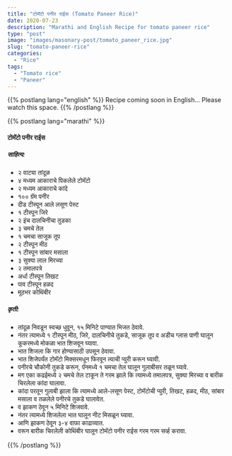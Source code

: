 ```yaml
---
title: "टोमॅटो पनीर राईस (Tomato Paneer Rice)"
date: 2020-07-23
description: "Marathi and English Recipe for tomato paneer rice"
type: "post"
image: "images/masonary-post/tomato_paneer_rice.jpg"
slug: "tomato-paneer-rice"
categories: 
  - "Rice"
tags:
  - "Tomato rice"
  - "Paneer"
---
```


{{% postlang lang="english" %}} 
 Recipe coming soon in English... Please watch this space. 
 {{% /postlang %}}





{{% postlang lang="marathi" %}}


#### टोमॅटो पनीर राईस 


##### साहित्य:

- २ वाट्या तांदूळ 
- ४ मध्यम आकाराचे पिकलेले टोमॅटो 
- २ मध्यम आकाराचे कांदे 
- १०० ग्रॅम पनीर 
- दीड टीस्पून आले लसूण पेस्ट 
- १ टीस्पून जिरे 
- २ इंच दालचिनीचा तुडका 
- ३ चमचे तेल 
- १ चमचा साजूक तूप 
- २ टीस्पून मीठ 
- १ टीस्पून सांबार मसाला 
- ३ सुक्या लाल मिरच्या 
- २ तमालपत्रे 
- अर्धा टीस्पून तिखट 
- पाव टीस्पून हळद 
- मूठभर कोथिंबीर 

##### कृती: 


- तांदूळ निवडून स्वच्छ धुवून, १५ मिनिटे पाण्यात भिजत ठेवावे. 
- नंतर त्यामध्ये १ टीस्पून मीठ, जिरे, दालचिनीचे तुकडे, साजूक तूप व अडीच ग्लास पाणी घालून कूकरमध्ये मोकळा भात शिजवून घ्यावा. 
- भात शिजला कि गार होण्यासाठी उपसून ठेवावा. 
- भात शिजेपर्यंत टोमॅटो मिक्सरमधून फिरवून त्याची प्युरी करून घ्यावी. 
- पनीरचे चौकोनी तुकडे करून, पॅनमध्ये १ चमचा तेल घालून गुलाबीसर तळून घ्यावे. 
- मग एका कढईमध्ये २ चमचे तेल टाकून ते गरम झाले कि त्यामध्ये तमालपत्र, सुक्या मिरच्या व बारीक चिरलेला कांदा घालावा. 
- कांदा परतून गुलाबी झाला कि त्यामध्ये आले-लसूण पेस्ट, टोमॅटोची प्युरी, तिखट, हळद, मीठ, सांबार मसाला व तळलेले पनीरचे तुकडे घालावेत. 
- व झाकण ठेवून ५ मिनिटे शिजवावे. 
- नंतर त्यामध्ये शिजलेला भात घालून नीट मिसळून घ्यावा. 
- आणि झाकण ठेवून ३-४ वाफा काढाव्यात. 
- वरून बारीक चिरलेली कोथिंबीर घालून टोमॅटो पनीर राईस गरम गरम सर्व्ह करावा.  


 {{% /postlang %}}

